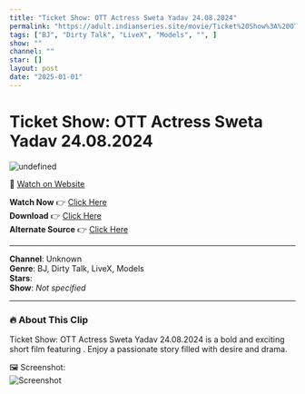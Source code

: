 ```yaml
---
title: "Ticket Show: OTT Actress Sweta Yadav 24.08.2024"
permalink: "https://adult.indianseries.site/movie/Ticket%20Show%3A%20OTT%20Actress%20Sweta%20Yadav%2024.08.2024"
tags: ["BJ", "Dirty Talk", "LiveX", "Models", "", ]
show: ""
channel: ""
star: []
layout: post
date: "2025-01-01"
---
```


# Ticket Show: OTT Actress Sweta Yadav 24.08.2024

![undefined](https://desisins.com/wp-content/uploads/2024/08/Sweta-Yadav-Live-Sex-BJ-DesiSins.com_cleanup.jpg)

🔗 [Watch on Website](https://adult.indianseries.site/movie/Ticket%20Show%3A%20OTT%20Actress%20Sweta%20Yadav%2024.08.2024)

**Watch Now** 👉 [Click Here](https://adult.indianseries.site/movie/Ticket%20Show%3A%20OTT%20Actress%20Sweta%20Yadav%2024.08.2024)  
**Download** 👉 [Click Here](https://adult.indianseries.site/movie/Ticket%20Show%3A%20OTT%20Actress%20Sweta%20Yadav%2024.08.2024)  
**Alternate Source** 👉 [Click Here](https://adult.indianseries.site/movie/Ticket%20Show%3A%20OTT%20Actress%20Sweta%20Yadav%2024.08.2024)

---

**Channel**: Unknown  
**Genre**: BJ, Dirty Talk, LiveX, Models  
**Stars**:   
**Show**: *Not specified*

---

### 🔥 About This Clip

Ticket Show: OTT Actress Sweta Yadav 24.08.2024 is a bold and exciting short film featuring . Enjoy a passionate story filled with desire and drama.
 
🖼️ Screenshot:  
![Screenshot](https://desisins.com/wp-content/uploads/2024/08/Sweta-Yadav-Live-Sex-BJ-DesiSins.com_cleanup.jpg)
